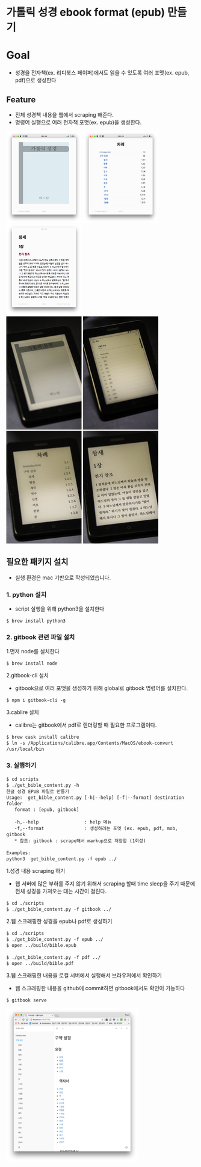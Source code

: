 가톨릭 성경 ebook format (epub) 만들기
======

# Goal
- 성경을 전자책(ex. 리디북스 페이퍼)에서도 읽을 수 있도록 여러 포맷(ex. epub, pdf)으로 생성한다  

## Feature
- 전체 성경책 내용을 웹에서 scraping 해준다.
- 명령어 실행으로 여러 전자책 포맷(ex. epub)을 생성한다. 

<a href="/images/ibooks_%EC%BB%A4%EB%B2%84.png" target="_blank">
<img src="/images/ibooks_%EC%BB%A4%EB%B2%84.png" width="200" /></a>
<a href="/images/ibooks_%EB%AA%A9%EC%B0%A8.png" target="_blank">
<img src="/images/ibooks_%EB%AA%A9%EC%B0%A8.png" width="200" /></a>
<a href="/images/ibooks_%EC%B0%BD%EC%84%B81%EC%9E%A5.png" target="_blank">
<img src="/images/ibooks_%EC%B0%BD%EC%84%B81%EC%9E%A5.png" width="200" /></a>
<br>
<a href="/images/ridibooks_%EC%BB%A4%EB%B2%84.jpg" target="_blank">
<img src="/images/ridibooks_%EC%BB%A4%EB%B2%84.jpg" width="200" /></a>
<a href="/images/ridibooks_%EB%AA%A9%EC%B0%A8.jpg" target="_blank">
<img src="/images/ridibooks_%EB%AA%A9%EC%B0%A8.jpg" width="200" /></a>
<a href="/images/ridibooks_%EC%B0%A8%EB%A1%80.jpg" target="_blank">
<img src="/images/ridibooks_%EC%B0%A8%EB%A1%80.jpg" width="200" /></a>
<a href="/images/ridibooks_%EC%B0%BD%EC%84%B81%EC%9E%A5.jpg" target="_blank">
<img src="/images/ridibooks_%EC%B0%BD%EC%84%B81%EC%9E%A5.jpg" width="200" /></a>

## 필요한 패키지 설치
- 실행 환경은 mac 기반으로 작성되었습니다.  

### 1. python 설치
- script 실행을 위해 python3을 설치한다
~~~
$ brew install python3
~~~

### 2. gitbook 관련 파일 설치
1.먼저 node를 설치한다
~~~
$ brew install node
~~~
2.gitbook-cli 설치
- gitbook으로 여러 포맷을 생성하기 위해 global로 gitbook 명령어를 설치한다.
~~~
$ npm i gitbook-cli -g
~~~
3.cablire 설치
- calibre는 gitbook에서 pdf로 렌더링할 때 필요한 프로그램이다. 
~~~
$ brew cask install calibre
$ ln -s /Applications/calibre.app/Contents/MacOS/ebook-convert /usr/local/bin
~~~

### 3. 실행하기 
```
$ cd scripts
$ ./get_bible_content.py -h
한글 성경 EPUB 파일로 만들기
Usage:  get_bible_content.py [-h|--help] [-f|--format] destination folder
   format : [epub, gitbook]

   -h,--help                 : help 메뉴
   -f,--format               : 생성하려는 포멧 (ex. epub, pdf, mob, gitbook
   * 참조: gitbook : scrape해서 markup으로 저장함 (1회성)

Examples: 
python3  get_bible_content.py -f epub ../

```
1.성경 내용 scraping 하기
- 웹 서버에 많은 부하를 주지 않기 위해서 scraping 할때 time sleep을 주기 때문에 전체 성경을 가져오는 대는 시간이 걸린다. 
~~~
$ cd ./scripts
$ ./get_bible_content.py -f gitbook ../
~~~
2.웹 스크래핑한 성경을 epub나 pdf로 생성하기 
~~~
$ cd ./scripts
$ ./get_bible_content.py -f epub ../
$ open ../build/bible.epub

$ ./get_bible_content.py -f pdf ../
$ open ../build/bible.pdf
~~~ 
3.웹 스크래핑한 내용을 로컬 서버에서 실행해서 브라우져에서 확인하기
- 웹 스크래핑한 내용을 github에 commit하면 gitbook에서도 확인이 가능하다
~~~
$ gitbook serve 
~~~
<a href="/images/gitbook_serve.png" target="_blank">
<img src="/images/gitbook_serve.png" width="350" /></a>
